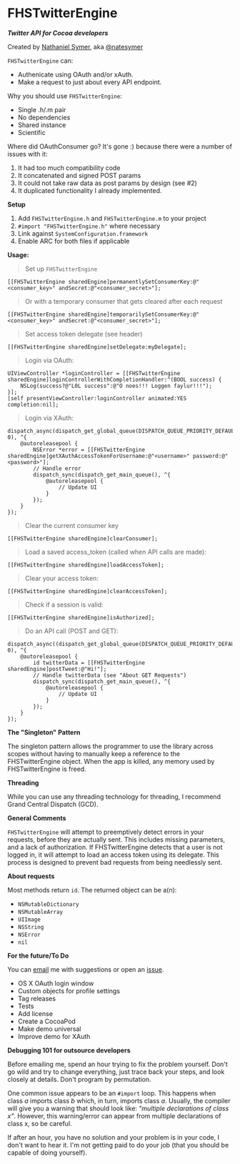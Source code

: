 FHSTwitterEngine
================

***Twitter API for Cocoa developers***

Created by [Nathaniel Symer](mailto:nate@natesymer.com), aka [@natesymer](http://twitter.com/natesymer) 

`FHSTwitterEngine` can:

- Authenicate using OAuth and/or xAuth.
- Make a request to just about every API endpoint.

Why you should use `FHSTwitterEngine`:

- Single .h/.m pair
- No dependencies
- Shared instance
- Scientific

Where did OAuthConsumer go? It's gone :) because there were a number of issues with it:

1. It had too much compatibility code
2. It concatenated and signed POST params
3. It could not take raw data as post params by design (see #2)
4. It duplicated functionality I already implemented.

**Setup**

1. Add `FHSTwitterEngine.h` and `FHSTwitterEngine.m` to your project
2. `#import "FHSTwitterEngine.h"` where necessary
3. Link against `SystemConfiguration.framework`
4. Enable ARC for both files if applicable

**Usage:**

> Set up `FHSTwitterEngine`

    [[FHSTwitterEngine sharedEngine]permanentlySetConsumerKey:@"<consumer_key>" andSecret:@"<consumer_secret>"];
> Or with a temporary consumer that gets cleared after each request
 
    [[FHSTwitterEngine sharedEngine]temporarilySetConsumerKey:@"<consumer_key>" andSecret:@"<consumer_secret>"];
         
> Set access token delegate (see header)

    [[FHSTwitterEngine sharedEngine]setDelegate:myDelegate]; 
    
> Login via OAuth:
    
    UIViewController *loginController = [[FHSTwitterEngine sharedEngine]loginControllerWithCompletionHandler:^(BOOL success) {
        NSLog(success?@"L0L success":@"O noes!!! Loggen faylur!!!");
    }];
    [self presentViewController:loginController animated:YES completion:nil];
    
> Login via XAuth:
    
    dispatch_async(dispatch_get_global_queue(DISPATCH_QUEUE_PRIORITY_DEFAULT, 0), ^{
    	@autoreleasepool {
    		NSError *error = [[FHSTwitterEngine sharedEngine]getXAuthAccessTokenForUsername:@"<username>" password:@"<password>"];
        	// Handle error
        	dispatch_sync(dispatch_get_main_queue(), ^{
    			@autoreleasepool {
        			// Update UI
        		}
       		});
    	}
    });
    
> Clear the current consumer key

	[[FHSTwitterEngine sharedEngine]clearConsumer];
	
> Load a saved access_token (called when API calls are made):

    [[FHSTwitterEngine sharedEngine]loadAccessToken];

> Clear your access token:

    [[FHSTwitterEngine sharedEngine]clearAccessToken];

> Check if a session is valid:

    [[FHSTwitterEngine sharedEngine]isAuthorized];
    
> Do an API call (POST and GET):

    dispatch_async((dispatch_get_global_queue(DISPATCH_QUEUE_PRIORITY_DEFAULT, 0), ^{
    	@autoreleasepool {
    		id twitterData = [[FHSTwitterEngine sharedEngine]postTweet:@"Hi!"];
    		// Handle twitterData (see "About GET Requests")
    		dispatch_sync(dispatch_get_main_queue(), ^{
    			@autoreleasepool {
        			// Update UI
        		}
       		});
    	}
    });

**The "Singleton" Pattern**

The singleton pattern allows the programmer to use the library across scopes without having to manually keep a reference to the FHSTwitterEngine object. When the app is killed, any memory used by FHSTwitterEngine is freed.

**Threading**

While you can use any threading technology for threading, I recommend Grand Central Dispatch (GCD).

**General Comments**

`FHSTwitterEngine` will attempt to preemptively detect errors in your requests, before they are actually sent. This includes missing parameters, and a lack of authorization. If FHSTwitterEngine detects that a user is not logged in, it will attempt to load an access token using its delegate. This process is designed to prevent bad requests from being needlessly sent.

**About requests**

Most methods return `id`. The returned object can be a(n):

- `NSMutableDictionary`
- `NSMutableArray`
- `UIImage`
- `NSString`
- `NSError`
- `nil`

**For the future/To Do**

You can [email](mailto:nate@natesymer.com) me with suggestions or open an [issue](https://github.com/fhsjaagshs/FHSTwitterEngine/issues).

- OS X OAuth login window
- Custom objects for profile settings
- Tag releases
- Tests
- Add license
- Create a CocoaPod
- Make demo universal
- Improve demo for XAuth

**Debugging 101 for outsource developers**

Before emailing me, spend an hour trying to fix the problem yourself. Don't go wild and try to change everything, just trace back your steps, and look closely at details. Don't program by permutation.

One common issue appears to be an `#import` loop. This happens when class *a* imports class *b* which, in turn, imports class *a*. Usually, the compiler will give you a warning that should look like: *"multiple declarations of class x"*. However, this warning/error can appear from multiple declarations of class x, so be careful.

If after an hour, you have no solution and your problem is in your code, I don't want to hear it. I'm not getting paid to do your job (that you should be capable of doing yourself). 
